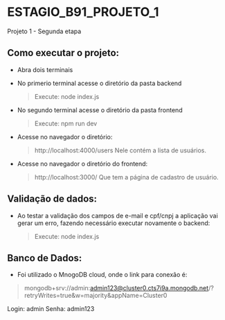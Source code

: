 # ESTAGIO_B91_PROJETO_1
Projeto 1 - Segunda etapa

## Como executar o projeto:

* Abra dois terminais
* No primerio terminal acesse o diretório da pasta backend
  > Execute: node index.js
* No segundo terminal acesse o diretório da pasta frontend
  > Execute: npm run dev

* Acesse no navegador o diretório:
  > http://localhost:4000/users
Nele contém a lista de usuários.

* Acesse no navegador o diretório do frontend:
  > http://localhost:3000/
Que tem a página de cadastro de usuário.

## Validação de dados:

* Ao testar a validação dos campos de e-mail e cpf/cnpj a aplicação vai gerar um erro, fazendo necessário executar novamente o backend:
  > Execute: node index.js

## Banco de Dados:

* Foi utilizado o MnogoDB cloud, onde o link para conexão é:
> mongodb+srv://admin:admin123@cluster0.cts7i9a.mongodb.net/?retryWrites=true&w=majority&appName=Cluster0

Login: admin
Senha: admin123
